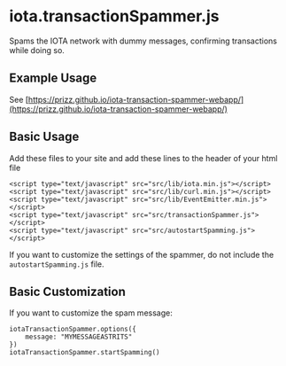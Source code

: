 # iota.transactionSpammer.js
Spams the IOTA network with dummy messages, confirming transactions while doing so.

## Example Usage
See [https://prizz.github.io/iota-transaction-spammer-webapp/](https://prizz.github.io/iota-transaction-spammer-webapp/)

## Basic Usage

Add these files to your site and add these lines to the header of your html file
```
<script type="text/javascript" src="src/lib/iota.min.js"></script>
<script type="text/javascript" src="src/lib/curl.min.js"></script>
<script type="text/javascript" src="src/lib/EventEmitter.min.js"></script>
<script type="text/javascript" src="src/transactionSpammer.js"></script>
<script type="text/javascript" src="src/autostartSpamming.js"></script>
```

If you want to customize the settings of the spammer, do not include the `autostartSpamming.js` file.

## Basic Customization
If you want to customize the spam message:
```
iotaTransactionSpammer.options({
    message: "MYMESSAGEASTRITS"
})
iotaTransactionSpammer.startSpamming()
```
